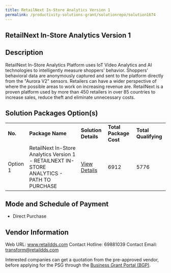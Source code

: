 ```yaml
---
title: RetailNext In-Store Analytics Version 1
permalink: /productivity-solutions-grant/solutionrepo/solution1674
---
```


## RetailNext In-Store Analytics Version 1

## Description

RetailNext In-Store Analytics Platform uses IoT Video Analytics and AI technologies to intelligently measure shoppers' behavior. Shoppers' behavioral data are anonymously captured and sent to the platform directly from the "Aurora V2" sensors. Retailers can have a wider perspective of where the possible areas to work on increasing revenue are. RetailNext is a proven platform used by more than 450 retailers in over 85 countries to increase sales, reduce theft and eliminate unnecessary costs.

## Solution Packages Option(s)

<table>
<tr>
<td><b>No.</b></td>
<td><b>Package Name</b></td>
<td><b>Solution Details</b></td>
<td><b>Total Package Cost</b></td>
<td><b>Total Qualifying</b></td>
</tr>
<tr>
<td>Option 1</td>
<td>RetailNext In-Store Analytics Version 1 - RETAILNEXT IN-STORE ANALYTICS - PATH TO PURCHASE</td>
<td><a href='https://www.gobusiness.gov.sg/images/psg/Desensitised_RetailDDS_20200406_Annex_3_Part_3.pdf'>View Details</a></td>
<td>6912</td>
<td>5776</td>
</tr>
</table>

## Mode and Schedule of Payment

 - Direct Purchase

## Vendor Information

 Web URL: www.retaildds.com 
Contact Hotline: 69881039 
Contact Email: transform@retaildds.com 


Interested companies can get a quotation from the pre-approved vendor, before applying for the PSG through the <a href='https://www.businessgrants.gov.sg/'>Business Grant Portal (BGP)</a>.
<script src="/jquery/resize-tables.js"></script>
